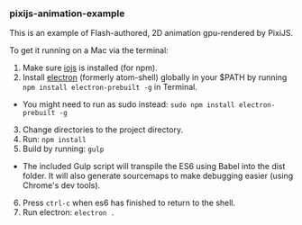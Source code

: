 ### pixijs-animation-example

This is an example of Flash-authored, 2D animation gpu-rendered by PixiJS.

To get it running on a Mac via the terminal:

1. Make sure [iojs](https://iojs.org/en/index.html) is installed (for npm).
2. Install [electron](https://github.com/atom/electron/tree/master/docs) (formerly atom-shell) globally in your $PATH by running `npm install electron-prebuilt -g` in Terminal.
  * You might need to run as sudo instead: `sudo npm install electron-prebuilt -g`
3. Change directories to the project directory.
4. Run: `npm install`
5. Build by running: `gulp`
  * The included Gulp script will transpile the ES6 using Babel into the dist folder. It will also generate sourcemaps to make debugging easier (using Chrome's dev tools).
6. Press `ctrl-c` when es6 has finished to return to the shell.
7. Run electron: `electron .`
